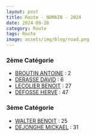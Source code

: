 ```yaml
---
layout: post
title: Route - NOMAIN - 2024
date: 2024-09-28
category: Route
tags: Route
image: assets/img/blog/road.png
---
```



### 2ème Catégorie
- [BROUTIN ANTOINE](https://teamspecializedlille.cc/coureurs/broutinantoine) : 2
- [DERASSE DAVID](https://teamspecializedlille.cc/coureurs/derassedavid) : 6
- [LECOLIER BENOIT](https://teamspecializedlille.cc/coureurs/lecolierbenoit) : 27
- [DEFOSSE HERVE](https://teamspecializedlille.cc/coureurs/defosseherve) : 47

### 3ème Catégorie
- [WALTER BENOIT](https://teamspecializedlille.cc/coureurs/walterbenoit) : 25
- [DEJONGHE MICKAEL](https://teamspecializedlille.cc/coureurs/dejonghemickael) : 31
